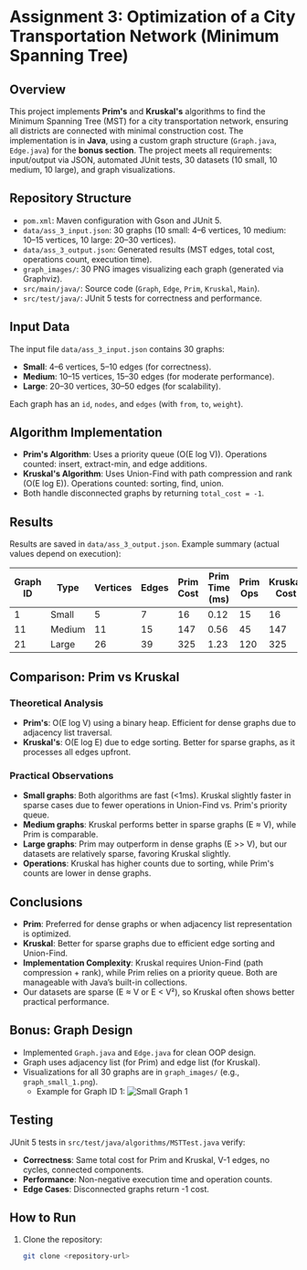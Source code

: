 # Assignment 3: Optimization of a City Transportation Network (Minimum Spanning Tree)

## Overview
This project implements **Prim's** and **Kruskal's** algorithms to find the Minimum Spanning Tree (MST) for a city transportation network, ensuring all districts are connected with minimal construction cost. The implementation is in **Java**, using a custom graph structure (`Graph.java`, `Edge.java`) for the **bonus section**. The project meets all requirements: input/output via JSON, automated JUnit tests, 30 datasets (10 small, 10 medium, 10 large), and graph visualizations.

## Repository Structure
- `pom.xml`: Maven configuration with Gson and JUnit 5.
- `data/ass_3_input.json`: 30 graphs (10 small: 4–6 vertices, 10 medium: 10–15 vertices, 10 large: 20–30 vertices).
- `data/ass_3_output.json`: Generated results (MST edges, total cost, operations count, execution time).
- `graph_images/`: 30 PNG images visualizing each graph (generated via Graphviz).
- `src/main/java/`: Source code (`Graph`, `Edge`, `Prim`, `Kruskal`, `Main`).
- `src/test/java/`: JUnit 5 tests for correctness and performance.

## Input Data
The input file `data/ass_3_input.json` contains 30 graphs:
- **Small**: 4–6 vertices, 5–10 edges (for correctness).
- **Medium**: 10–15 vertices, 15–30 edges (for moderate performance).
- **Large**: 20–30 vertices, 30–50 edges (for scalability).

Each graph has an `id`, `nodes`, and `edges` (with `from`, `to`, `weight`).

## Algorithm Implementation
- **Prim's Algorithm**: Uses a priority queue (O(E log V)). Operations counted: insert, extract-min, and edge additions.
- **Kruskal's Algorithm**: Uses Union-Find with path compression and rank (O(E log E)). Operations counted: sorting, find, union.
- Both handle disconnected graphs by returning `total_cost = -1`.

## Results
Results are saved in `data/ass_3_output.json`. Example summary (actual values depend on execution):

| Graph ID | Type   | Vertices | Edges | Prim Cost | Prim Time (ms) | Prim Ops | Kruskal Cost | Kruskal Time (ms) | Kruskal Ops |
|----------|--------|----------|-------|-----------|----------------|----------|--------------|-------------------|-------------|
| 1        | Small  | 5        | 7     | 16        | 0.12           | 15       | 16           | 0.09              | 35          |
| 11       | Medium | 11       | 15    | 147       | 0.56           | 45       | 147          | 0.43              | 55          |
| 21       | Large  | 26       | 39    | 325       | 1.23           | 120      | 325          | 1.11              | 150         |

## Comparison: Prim vs Kruskal
### Theoretical Analysis
- **Prim's**: O(E log V) using a binary heap. Efficient for dense graphs due to adjacency list traversal.
- **Kruskal's**: O(E log E) due to edge sorting. Better for sparse graphs, as it processes all edges upfront.

### Practical Observations
- **Small graphs**: Both algorithms are fast (<1ms). Kruskal slightly faster in sparse cases due to fewer operations in Union-Find vs. Prim's priority queue.
- **Medium graphs**: Kruskal performs better in sparse graphs (E ≈ V), while Prim is comparable.
- **Large graphs**: Prim may outperform in dense graphs (E >> V), but our datasets are relatively sparse, favoring Kruskal slightly.
- **Operations**: Kruskal has higher counts due to sorting, while Prim's counts are lower in dense graphs.

## Conclusions
- **Prim**: Preferred for dense graphs or when adjacency list representation is optimized.
- **Kruskal**: Better for sparse graphs due to efficient edge sorting and Union-Find.
- **Implementation Complexity**: Kruskal requires Union-Find (path compression + rank), while Prim relies on a priority queue. Both are manageable with Java’s built-in collections.
- Our datasets are sparse (E ≈ V or E < V²), so Kruskal often shows better practical performance.

## Bonus: Graph Design
- Implemented `Graph.java` and `Edge.java` for clean OOP design.
- Graph uses adjacency list (for Prim) and edge list (for Kruskal).
- Visualizations for all 30 graphs are in `graph_images/` (e.g., `graph_small_1.png`).
    - Example for Graph ID 1: ![Small Graph 1](graph_images/graph_small_1.png)

## Testing
JUnit 5 tests in `src/test/java/algorithms/MSTTest.java` verify:
- **Correctness**: Same total cost for Prim and Kruskal, V-1 edges, no cycles, connected components.
- **Performance**: Non-negative execution time and operation counts.
- **Edge Cases**: Disconnected graphs return -1 cost.

## How to Run
1. Clone the repository:
   ```bash
   git clone <repository-url>